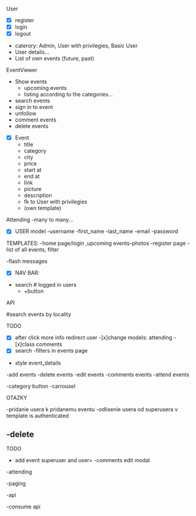 
User
 -  [x] register 
 -  [x] login
 -  [x] logout
 - caterory: Admin, User with privilegies, Basic User
 - User details...
 - List of own events (future, past)

EventViewer
 - Show events
   - upcoming events
   - listing according to the categories...
 - search events
 - sign in to event
 - unfollow
 - comment events
 - delete events

 -[x]  Event 
     - title
     - category
     - city
     - price
     - start at
     - end at
     - link
     - picture
     - description
     - fk to User with privilegies
     - (own template)
     
   Attending
   -many to many...

 -[x] USER model
-username
-first_name
-last_name
-email
-password



TEMPLATES:
-home page/login ,upcoming events-photos
-register page
-list of all events, filter


-flash messages

-[x] NAV BAR:
- search # logged in users
  - +button


API

#search events by locality

TODO
-[x] after click more info redirect user
-[x]change models: attending
-[x]class comments
 -[x] search
-filters in events page
- style event_details

-add events
-delete events
-edit events
-comments events
-attend events

-category button
-carrousel


OTAZKY


-pridanie usera k pridanemu eventu
-odlisenie usera od superusera v template is authenticated

-delete
---------------------------------------------------------------
TODO

- add event superuser and user+
-comments edit modal

-attending

-paging

-api

-consume api

